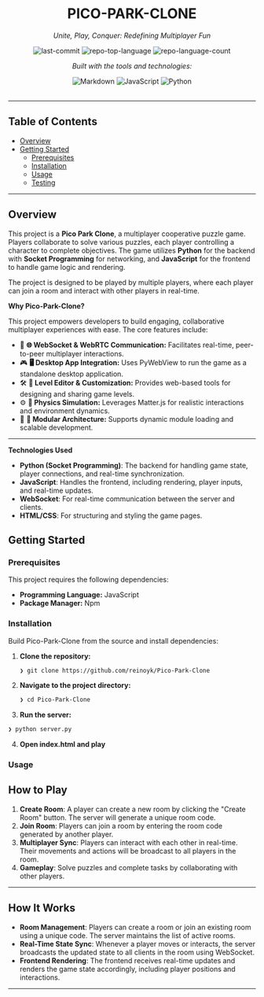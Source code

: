 <div id="top">

<!-- HEADER STYLE: CLASSIC -->
<div align="center">


# PICO-PARK-CLONE

<em>Unite, Play, Conquer: Redefining Multiplayer Fun</em>

<!-- BADGES -->
<img src="https://img.shields.io/github/last-commit/reinoyk/Pico-Park-Clone?style=flat&logo=git&logoColor=white&color=0080ff" alt="last-commit">
<img src="https://img.shields.io/github/languages/top/reinoyk/Pico-Park-Clone?style=flat&color=0080ff" alt="repo-top-language">
<img src="https://img.shields.io/github/languages/count/reinoyk/Pico-Park-Clone?style=flat&color=0080ff" alt="repo-language-count">

<em>Built with the tools and technologies:</em>

<img src="https://img.shields.io/badge/Markdown-000000.svg?style=flat&logo=Markdown&logoColor=white" alt="Markdown">
<img src="https://img.shields.io/badge/JavaScript-F7DF1E.svg?style=flat&logo=JavaScript&logoColor=black" alt="JavaScript">
<img src="https://img.shields.io/badge/Python-3776AB.svg?style=flat&logo=Python&logoColor=white" alt="Python">

</div>
<br>

---

## Table of Contents

- [Overview](#overview)
- [Getting Started](#getting-started)
    - [Prerequisites](#prerequisites)
    - [Installation](#installation)
    - [Usage](#usage)
    - [Testing](#testing)

---

## Overview

This project is a **Pico Park Clone**, a multiplayer cooperative puzzle game. Players collaborate to solve various puzzles, each player controlling a character to complete objectives. The game utilizes **Python** for the backend with **Socket Programming** for networking, and **JavaScript** for the frontend to handle game logic and rendering.

The project is designed to be played by multiple players, where each player can join a room and interact with other players in real-time.

**Why Pico-Park-Clone?**

This project empowers developers to build engaging, collaborative multiplayer experiences with ease. The core features include:

- 🧩 **🌐 WebSocket & WebRTC Communication:** Facilitates real-time, peer-to-peer multiplayer interactions.
- 🎮 **🖥️ Desktop App Integration:** Uses PyWebView to run the game as a standalone desktop application.
- 🛠️ **📝 Level Editor & Customization:** Provides web-based tools for designing and sharing game levels.
- ⚙️ **🧪 Physics Simulation:** Leverages Matter.js for realistic interactions and environment dynamics.
- 🚀 **🔌 Modular Architecture:** Supports dynamic module loading and scalable development.

---
**Technologies Used**

-   **Python (Socket Programming)**: The backend for handling game state, player connections, and real-time synchronization.
-   **JavaScript**: Handles the frontend, including rendering, player inputs, and real-time updates.
-   **WebSocket**: For real-time communication between the server and clients.
-   **HTML/CSS**: For structuring and styling the game pages.

## Getting Started

### Prerequisites

This project requires the following dependencies:

- **Programming Language:** JavaScript
- **Package Manager:** Npm

### Installation

Build Pico-Park-Clone from the source and install dependencies:

1. **Clone the repository:**

    ```sh
    ❯ git clone https://github.com/reinoyk/Pico-Park-Clone
    ```

2. **Navigate to the project directory:**

    ```sh
    ❯ cd Pico-Park-Clone
    ```

3. **Run the server:**

```sh
❯ python server.py
```

4. **Open index.html and play**

### Usage

## **How to Play**

1.  **Create Room**: A player can create a new room by clicking the "Create Room" button. The server will generate a unique room code.
2.  **Join Room**: Players can join a room by entering the room code generated by another player.
3.  **Multiplayer Sync**: Players can interact with each other in real-time. Their movements and actions will be broadcast to all players in the room.
4.  **Gameplay**: Solve puzzles and complete tasks by collaborating with other players.

---

## **How It Works**

-   **Room Management**: Players can create a room or join an existing room using a unique code. The server maintains the list of active rooms.
-   **Real-Time State Sync**: Whenever a player moves or interacts, the server broadcasts the updated state to all clients in the room using WebSocket.
-   **Frontend Rendering**: The frontend receives real-time updates and renders the game state accordingly, including player positions and interactions.

---

